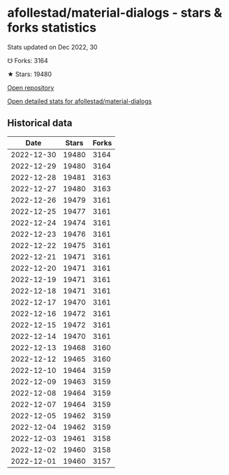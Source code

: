# afollestad/material-dialogs - stars & forks statistics

Stats updated on Dec 2022, 30

☋ Forks: 3164

★ Stars: 19480

[Open repository](https://github.com/afollestad/material-dialogs)

[Open detailed stats for afollestad/material-dialogs](https://reviewgithub.com/rep/afollestad/material-dialogs)

## Historical data
| Date | Stars | Forks |
|------|-------|-------|
| 2022-12-30 | 19480 | 3164 | 
| 2022-12-29 | 19480 | 3164 | 
| 2022-12-28 | 19481 | 3163 | 
| 2022-12-27 | 19480 | 3163 | 
| 2022-12-26 | 19479 | 3161 | 
| 2022-12-25 | 19477 | 3161 | 
| 2022-12-24 | 19474 | 3161 | 
| 2022-12-23 | 19476 | 3161 | 
| 2022-12-22 | 19475 | 3161 | 
| 2022-12-21 | 19471 | 3161 | 
| 2022-12-20 | 19471 | 3161 | 
| 2022-12-19 | 19471 | 3161 | 
| 2022-12-18 | 19471 | 3161 | 
| 2022-12-17 | 19470 | 3161 | 
| 2022-12-16 | 19472 | 3161 | 
| 2022-12-15 | 19472 | 3161 | 
| 2022-12-14 | 19470 | 3161 | 
| 2022-12-13 | 19468 | 3160 | 
| 2022-12-12 | 19465 | 3160 | 
| 2022-12-10 | 19464 | 3159 | 
| 2022-12-09 | 19463 | 3159 | 
| 2022-12-08 | 19464 | 3159 | 
| 2022-12-07 | 19464 | 3159 | 
| 2022-12-05 | 19462 | 3159 | 
| 2022-12-04 | 19462 | 3159 | 
| 2022-12-03 | 19461 | 3158 | 
| 2022-12-02 | 19460 | 3158 | 
| 2022-12-01 | 19460 | 3157 | 

